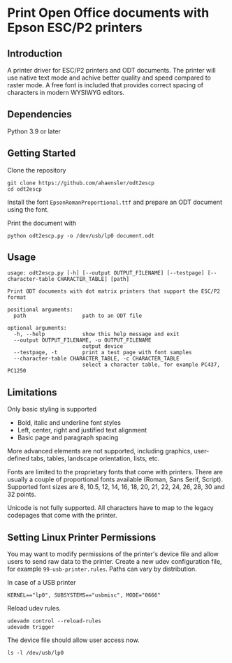# Print Open Office documents with Epson ESC/P2 printers
## Introduction
A printer driver for ESC/P2 printers and ODT documents. The printer will use native text mode and achive better quality and speed compared to raster mode. A free font is included that provides correct spacing of characters in modern WYSIWYG editors.

## Dependencies
Python 3.9 or later

## Getting Started
Clone the repository
```
git clone https://github.com/ahaensler/odt2escp
cd odt2escp
```
Install the font `EpsonRomanProportional.ttf` and prepare an ODT document using the font.

Print the document with
```
python odt2escp.py -o /dev/usb/lp0 document.odt
```

## Usage
```
usage: odt2escp.py [-h] [--output OUTPUT_FILENAME] [--testpage] [--character-table CHARACTER_TABLE] [path]

Print ODT documents with dot matrix printers that support the ESC/P2 format

positional arguments:
  path                  path to an ODT file

optional arguments:
  -h, --help            show this help message and exit
  --output OUTPUT_FILENAME, -o OUTPUT_FILENAME
                        output device
  --testpage, -t        print a test page with font samples
  --character-table CHARACTER_TABLE, -c CHARACTER_TABLE
                        select a character table, for example PC437, PC1250
```

## Limitations
Only basic styling is supported
- Bold, italic and underline font styles
- Left, center, right and justified text alignment
- Basic page and paragraph spacing

More advanced elements are not supported, including graphics, user-defined tabs, tables, landscape orientation, lists, etc.

Fonts are limited to the proprietary fonts that come with printers. There are usually a couple of proportional fonts available (Roman, Sans Serif, Script). Supported font sizes are 8, 10.5, 12, 14, 16, 18, 20, 21, 22, 24, 26, 28, 30 and 32 points.

Unicode is not fully supported. All characters have to map to the legacy codepages that come with the printer.

## Setting Linux Printer Permissions
You may want to modify permissions of the printer's device file and allow users to send raw data to the printer. Create a new udev configuration file, for example `99-usb-printer.rules`. Paths can vary by distribution.

In case of a USB printer
```
KERNEL=="lp0", SUBSYSTEMS=="usbmisc", MODE="0666"
```

Reload udev rules.
```
udevadm control --reload-rules
udevadm trigger
```

The device file should allow user access now.
```
ls -l /dev/usb/lp0
```

